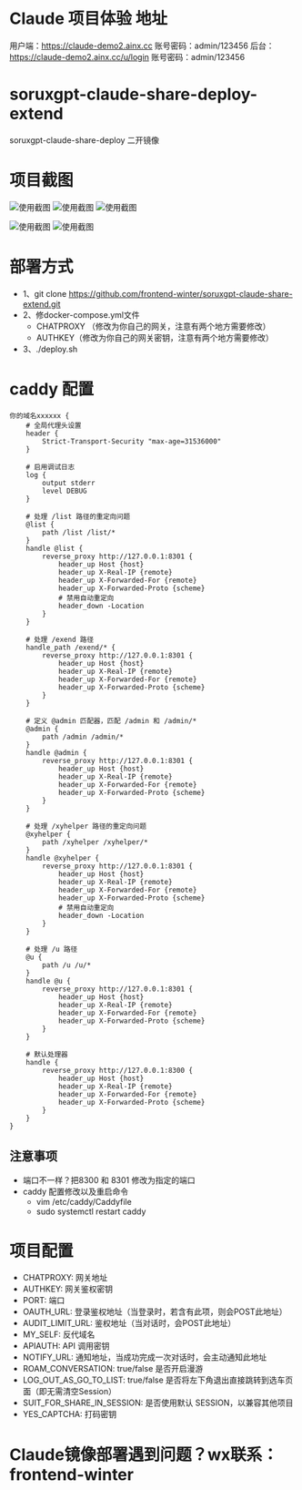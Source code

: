 # Claude 项目体验 地址
用户端：https://claude-demo2.ainx.cc
账号密码：admin/123456
后台：https://claude-demo2.ainx.cc/u/login
账号密码：admin/123456
# soruxgpt-claude-share-deploy-extend

soruxgpt-claude-share-deploy 二开镜像

# 项目截图
![使用截图](./img/img.png)
![使用截图](./img/img_1.png)
![使用截图](./img/img_2.png)


![使用截图](./img/2.png)
![使用截图](./img/img_3.png)

# 部署方式
- 1、git clone https://github.com/frontend-winter/soruxgpt-claude-share-extend.git
- 2、修docker-compose.yml文件 
  - CHATPROXY （修改为你自己的网关，注意有两个地方需要修改）
  - AUTHKEY（修改为你自己的网关密钥，注意有两个地方需要修改）
- 3、./deploy.sh

# caddy 配置
```caddy
你的域名xxxxxx {
    # 全局代理头设置
    header {
        Strict-Transport-Security "max-age=31536000"
    }

    # 启用调试日志
    log {
        output stderr
        level DEBUG
    }

    # 处理 /list 路径的重定向问题
    @list {
        path /list /list/*
    }
    handle @list {
        reverse_proxy http://127.0.0.1:8301 {
            header_up Host {host}
            header_up X-Real-IP {remote}
            header_up X-Forwarded-For {remote}
            header_up X-Forwarded-Proto {scheme}
            # 禁用自动重定向
            header_down -Location
        }
    }

    # 处理 /exend 路径
    handle_path /exend/* {
        reverse_proxy http://127.0.0.1:8301 {
            header_up Host {host}
            header_up X-Real-IP {remote}
            header_up X-Forwarded-For {remote}
            header_up X-Forwarded-Proto {scheme}
        }
    }

    # 定义 @admin 匹配器，匹配 /admin 和 /admin/*
    @admin {
        path /admin /admin/*
    }
    handle @admin {
        reverse_proxy http://127.0.0.1:8301 {
            header_up Host {host}
            header_up X-Real-IP {remote}
            header_up X-Forwarded-For {remote}
            header_up X-Forwarded-Proto {scheme}
        }
    }

    # 处理 /xyhelper 路径的重定向问题
    @xyhelper {
        path /xyhelper /xyhelper/*
    }
    handle @xyhelper {
        reverse_proxy http://127.0.0.1:8301 {
            header_up Host {host}
            header_up X-Real-IP {remote}
            header_up X-Forwarded-For {remote}
            header_up X-Forwarded-Proto {scheme}
            # 禁用自动重定向
            header_down -Location
        }
    }

    # 处理 /u 路径
    @u {
        path /u /u/*
    }
    handle @u {
        reverse_proxy http://127.0.0.1:8301 {
            header_up Host {host}
            header_up X-Real-IP {remote}
            header_up X-Forwarded-For {remote}
            header_up X-Forwarded-Proto {scheme}
        }
    }

    # 默认处理器
    handle {
        reverse_proxy http://127.0.0.1:8300 {
            header_up Host {host}
            header_up X-Real-IP {remote}
            header_up X-Forwarded-For {remote}
            header_up X-Forwarded-Proto {scheme}
        }
    }
}
```

## 注意事项
- 端口不一样？把8300 和 8301 修改为指定的端口
- caddy 配置修改以及重启命令
  - vim /etc/caddy/Caddyfile
  - sudo systemctl restart caddy
  
# 项目配置

- CHATPROXY: 网关地址
- AUTHKEY: 网关鉴权密钥
- PORT: 端口
- OAUTH_URL: 登录鉴权地址（当登录时，若含有此项，则会POST此地址）
- AUDIT_LIMIT_URL: 鉴权地址（当对话时，会POST此地址）
- MY_SELF: 反代域名
- APIAUTH: API 调用密钥
- NOTIFY_URL: 通知地址，当成功完成一次对话时，会主动通知此地址
- ROAM_CONVERSATION: true/false 是否开启漫游
- LOG_OUT_AS_GO_TO_LIST: true/false 是否将左下角退出直接跳转到选车页面（即无需清空Session）
- SUIT_FOR_SHARE_IN_SESSION: 是否使用默认 SESSION，以兼容其他项目
- YES_CAPTCHA: 打码密钥

# Claude镜像部署遇到问题？wx联系：frontend-winter
